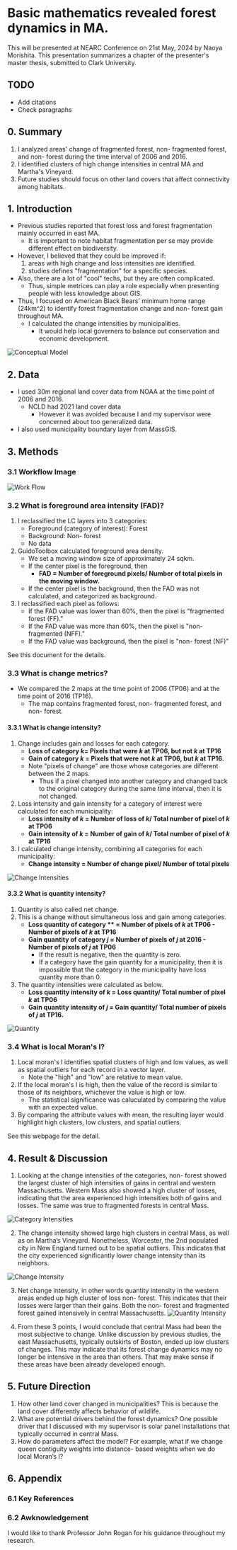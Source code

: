 # Basic mathematics revealed forest dynamics in MA.
This will be presented at NEARC Conference on 21st May, 2024 by Naoya Morishita.
This presentation summarizes a chapter of the presenter's master thesis, submitted to Clark University.

## TODO
- Add citations
- Check paragraphs

## 0. Summary
1. I analyzed areas' change of fragmented forest, non- fragmented forest, and non- forest during the time interval of 2006 and 2016.
2. I identified clusters of high change intensities in central MA and Martha's Vineyard.
3. Future studies should focus on other land covers that affect connectivity among habitats.

## 1. Introduction
- Previous studies reported that forest loss and forest fragmentation mainly occurred in east MA.
    - It is important to note habitat fragmentation per se may provide different effect on biodiversity.
- However, I believed that they could be improved if:
    1. areas with high change and loss intensities are identified.
    2. studies defines "fragmentation" for a specific species.
- Also, there are a lot of "cool" techs, but they are often complicated.
    - Thus, simple metrices can play a role especially when presenting people with less knowledge about GIS.
- Thus, I focused on American Black Bears' minimum home range (24km^2) to identify forest fragmentation change and non- forest gain throughout MA.
    - I calculated the change intensities by municipalities.
        - It would help local governers to balance out conservation and economic development.

![Conceptual Model](./imgs/nearc_imgs/slide1.jpeg)

## 2. Data
- I used 30m regional land cover data from NOAA at the time point of 2006 and 2016. 
    - NCLD had 2021 land cover data
        - However it was avoided because I and my supervisor were concerned about too generalized data.
- I also used municipality boundary layer from MassGIS.

## 3. Methods
### 3.1 Workflow Image

![Work Flow](./imgs/nearc_imgs/slide3.jpeg)

### 3.2 What is foreground area intensity (FAD)?
1. I reclassified the LC layers into 3 categories:
    - Foreground (category of interest): Forest
    - Background: Non- forest
    - No data
2. GuidoToolbox calculated foreground area density.
    - We set a moving window size of approximately 24 sqkm.
    - If the center pixel is the foreground, then
        - **FAD = Number of foreground pixels/ Number of total pixels in the moving window.**
    - If the center pixel is the background, then the FAD was not calculated, and categorized as background.
3. I reclassified each pixel as follows:
    - If the FAD value was lower than 60%, then the pixel is "fragmented forest (FF)."
    - If the FAD value was more than 60%, then the pixel is "non- fragmented (NFF)."
    - If the FAD value was background, then the pixel is "non- forest (NF)"

See this document for the details.

### 3.3 What is change metrics?
- We compared the 2 maps at the time point of 2006 (TP06) and at the time point of 2016 (TP16).
    - The map contains fragmented forest, non- fragmented forest, and non- forest.

#### 3.3.1 What is change intensity?
1. Change includes gain and losses for each category.
    - **Loss of category *k*= Pixels that were *k* at TP06, but not *k* at TP16**
    - **Gain of category *k* = Pixels that were not *k* at TP06, but *k* at TP16.**
    - Note "pixels of change" are those whose categories are different between the 2 maps.
        - Thus if a pixel changed into another category and changed back to the original category during the same time interval, then it is not changed.
2. Loss intensity and gain intensity for a category of interest were calculated for each municipality:
    - **Loss intensity of *k* = Number of loss of *k*/ Total number of pixel of *k* at TP06**
    - **Gain intensity of *k* = Number of gain of *k*/ Total number of pixel of *k* at TP16**
3. I calculated change intensity, combining all categories for each municipality:
    - **Change intensity = Number of change pixel/ Number of total pixels**

![Change Intensities](./imgs/nearc_imgs/slide4.jpeg)

#### 3.3.2 What is quantity intensity?
1. Quantity is also called net change.
2. This is a change without simultaneous loss and gain among categories.
    - **Loss quantity of category ** = Number of pixels of *k* at TP06 - Number of pixels of *k* at TP16**
    - **Gain quantity of category *j* = Number of pixels of *j* at 2016 - Number of pixels of *j* at TP06**
        - If the result is negative, then the quantity is zero.
        - If a category have the gain quantity for a municipality, then it is impossible that the category in the municipality have loss quantity more than 0.
3. The quantity intensities were calculated as below.
    - **Loss quantity intensity of *k* = Loss quantity/ Total number of pixel *k* at TP06**
    - **Gain quantity intensity of *j* = Gain quantity/ Total number of pixels of *j* at TP16.**

![Quantity](./imgs/nearc_imgs/slide5.jpeg)

### 3.4 What is local Moran's I?
1. Local moran's I identifies spatial clusters of high and low values, as well as spatial outliers for each record in a vector layer.
    - Note the "high" and "low" are relative to mean value.
2. If the local moran's I is high, then the value of the record is similar to those of its neighbors, whichever the value is high or low.
    - The statistical significance was caluculated by comparing the value with an expected value.
3. By comparing the attribute values with mean, the resulting layer would highlight high clusters, low clusters, and spatial outliers.

See this webpage for the detail.

## 4. Result & Discussion
1. Looking at the change intensities of the categories, non- forest showed the largest cluster of high intensities of gains in central and western Massachusetts. Western Mass also showed a high cluster of losses, indicating that the area experienced high intensities both of gains and losses. The same was true to fragmented forests in central Mass.

![Category Intensities](./imgs/nearc_imgs/slide6.jpeg)

2.	The change intensity showed large high clusters in central Mass, as well as on Martha’s Vineyard. Nonetheless, Worcester, the 2nd populated city in New England turned out to be spatial outliers. This indicates that the city experienced significantly lower change intensity than its neighbors.

![Change Intensity](./imgs/nearc_imgs/slide7.jpeg)

3. Net change intensity, in other words quantity intensity in the western areas ended up high cluster of loss non- forest. This indicates that their losses were larger than their gains. Both the non- forest and fragmented forest gained intensively in central Massachusetts. 
![Quantity Intensity](./imgs/nearc_imgs/slide8.jpeg)

4. From these 3 points, I would conclude that central Mass had been the most subjective to change. Unlike discussion by previous studies, the east Massachusetts, typically outskirts of Boston, ended up low clusters of changes. This may indicate that its forest change dynamics may no longer be intensive in the area than others. That may make sense if these areas have been already developed enough.

## 5. Future Direction
1.	How other land cover changed in municipalities? This is because the land cover differently affects behavior of wildlife.
2.	What are potential drivers behind the forest dynamics? One possible driver that I discussed with my supervisor is solar panel installations that typically occurred in central Mass.
3. How do parameters affect the model? For example, what if we change queen contiguity weights into distance- based weights when we do local Moran’s I?

## 6. Appendix
### 6.1 Key References

### 6.2 Awknowledgement
I would like to thank Professor John Rogan for his guidance throughout my research.